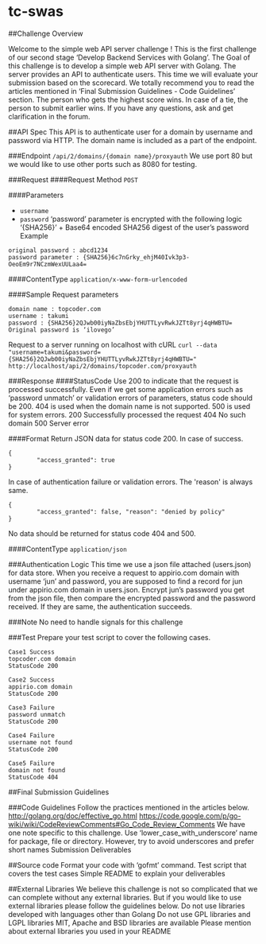 tc-swas
=======

##Challenge Overview

Welcome to the simple web API server challenge ! 
This is the first challenge of our second stage ‘Develop Backend Services with Golang’. The Goal of this challenge is to develop a simple web API server with Golang. The server provides an API to authenticate users. 
This time we will evaluate your submission based on the scorecard. We totally recommend you to read the articles mentioned in ‘Final Submission Guidelines - Code Guidelines’ section.  The person who gets the highest score wins. In case of a tie, the person to submit earlier wins.
If you have any questions, ask and get clarification in the forum.

##API Spec
This API is to authenticate user for a domain by username and password via HTTP. The domain name is included as a part of the endpoint.

###Endpoint
`/api/2/domains/{domain name}/proxyauth`
 We use port 80 but we would like to use other ports such as 8080 for testing.

###Request
####Request Method
`POST`

####Parameters
* `username`
* `password`
‘password’ parameter is encrypted with the following logic
‘{SHA256}’ + Base64 encoded SHA256 digest of the user’s password
Example
```
original password : abcd1234
password parameter : {SHA256}6c7nGrky_ehjM40Ivk3p3-OeoEm9r7NCzmWexUULaa4=
```

####ContentType
`application/x-www-form-urlencoded`

####Sample
Request parameters
```
domain name : topcoder.com
username : takumi
password : {SHA256}2QJwb00iyNaZbsEbjYHUTTLyvRwkJZTt8yrj4qHWBTU=
Original password is ‘ilovego’
```
Request to a server running on localhost with cURL
`curl --data "username=takumi&password={SHA256}2QJwb00iyNaZbsEbjYHUTTLyvRwkJZTt8yrj4qHWBTU=" http://localhost/api/2/domains/topcoder.com/proxyauth`

###Response
####StatusCode
Use 200 to indicate that the request is processed successfully. Even if we get some application errors such as ‘password unmatch’ or validation errors of parameters, status code should be 200. 404 is used when the domain name is not supported. 500 is used for system errors.
200    Successfully processed the request
404    No such domain
500    Server error

####Format
Return JSON data for status code 200.
In case of success.
```
{ 
        "access_granted": true
}
```
In case of authentication failure or validation errors. The 'reason' is always same.
```
{
        "access_granted": false, "reason": "denied by policy"
}
```
No data should be returned for status code 404 and 500.

####ContentType
`application/json`

###Authentication Logic
This time we use a json file attached (users.json) for data store. 
When you receive a request to appirio.com domain with username ‘jun’ and password, you are supposed to find a record for jun under appirio.com domain in users.json. Encrypt jun’s password you get from the json file, then compare the encrypted password and the password received. If they are same, the authentication succeeds.

###Note
No need to handle signals for this challenge

###Test
Prepare your test script to cover the following cases.
```
Case1 Success
topcoder.com domain
StatusCode 200

Case2 Success
appirio.com domain
StatusCode 200

Case3 Failure
password unmatch
StatusCode 200

Case4 Failure
username not found
StatusCode 200

Case5 Failure
domain not found 
StatusCode 404
```

##Final Submission Guidelines

###Code Guidelines
Follow the practices mentioned in the articles below.
http://golang.org/doc/effective_go.html
https://code.google.com/p/go-wiki/wiki/CodeReviewComments#Go_Code_Review_Comments
We have one note specific to this challenge.
Use  ‘lower_case_with_underscore’ name for package, file or directory. However, try to avoid underscores and prefer short names
Submission Deliverables

##Source code
Format your code with ‘gofmt’ command.
Test script that covers the test cases
Simple README to explain your deliverables

##External Libraries
We believe this challenge is not so complicated that we can complete without any external libraries. But if you would like to use external libraries please follow the guidelines below.
Do not use libraries developed with languages other than Golang
Do not use GPL libraries and LGPL libraries
MIT, Apache and BSD libraries are available
Please mention about external libraries you used in your README

